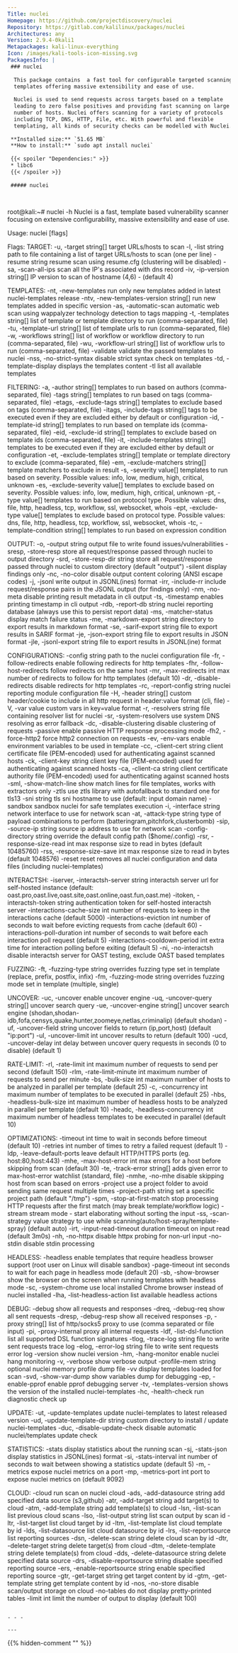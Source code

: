 ```yaml
---
Title: nuclei
Homepage: https://github.com/projectdiscovery/nuclei
Repository: https://gitlab.com/kalilinux/packages/nuclei
Architectures: any
Version: 2.9.4-0kali1
Metapackages: kali-linux-everything 
Icon: /images/kali-tools-icon-missing.svg
PackagesInfo: |
 ### nuclei
 
  This package contains  a fast tool for configurable targeted scanning based on
  templates offering massive extensibility and ease of use.
   
  Nuclei is used to send requests across targets based on a template
  leading to zero false positives and providing fast scanning on large
  number of hosts. Nuclei offers scanning for a variety of protocols
  including TCP, DNS, HTTP, File, etc. With powerful and flexible
  templating, all kinds of security checks can be modelled with Nuclei.
 
 **Installed size:** `51.65 MB`  
 **How to install:** `sudo apt install nuclei`  
 
 {{< spoiler "Dependencies:" >}}
 * libc6 
 {{< /spoiler >}}
 
 ##### nuclei
 
 
 ```
 root@kali:~# nuclei -h
 Nuclei is a fast, template based vulnerability scanner focusing
 on extensive configurability, massive extensibility and ease of use.
 
 Usage:
   nuclei [flags]
 
 Flags:
 TARGET:
    -u, -target string[]       target URLs/hosts to scan
    -l, -list string           path to file containing a list of target URLs/hosts to scan (one per line)
    -resume string             resume scan using resume.cfg (clustering will be disabled)
    -sa, -scan-all-ips         scan all the IP's associated with dns record
    -iv, -ip-version string[]  IP version to scan of hostname (4,6) - (default 4)
 
 TEMPLATES:
    -nt, -new-templates                    run only new templates added in latest nuclei-templates release
    -ntv, -new-templates-version string[]  run new templates added in specific version
    -as, -automatic-scan                   automatic web scan using wappalyzer technology detection to tags mapping
    -t, -templates string[]                list of template or template directory to run (comma-separated, file)
    -tu, -template-url string[]            list of template urls to run (comma-separated, file)
    -w, -workflows string[]                list of workflow or workflow directory to run (comma-separated, file)
    -wu, -workflow-url string[]            list of workflow urls to run (comma-separated, file)
    -validate                              validate the passed templates to nuclei
    -nss, -no-strict-syntax                disable strict syntax check on templates
    -td, -template-display                 displays the templates content
    -tl                                    list all available templates
 
 FILTERING:
    -a, -author string[]               templates to run based on authors (comma-separated, file)
    -tags string[]                     templates to run based on tags (comma-separated, file)
    -etags, -exclude-tags string[]     templates to exclude based on tags (comma-separated, file)
    -itags, -include-tags string[]     tags to be executed even if they are excluded either by default or configuration
    -id, -template-id string[]         templates to run based on template ids (comma-separated, file)
    -eid, -exclude-id string[]         templates to exclude based on template ids (comma-separated, file)
    -it, -include-templates string[]   templates to be executed even if they are excluded either by default or configuration
    -et, -exclude-templates string[]   template or template directory to exclude (comma-separated, file)
    -em, -exclude-matchers string[]    template matchers to exclude in result
    -s, -severity value[]              templates to run based on severity. Possible values: info, low, medium, high, critical, unknown
    -es, -exclude-severity value[]     templates to exclude based on severity. Possible values: info, low, medium, high, critical, unknown
    -pt, -type value[]                 templates to run based on protocol type. Possible values: dns, file, http, headless, tcp, workflow, ssl, websocket, whois
    -ept, -exclude-type value[]        templates to exclude based on protocol type. Possible values: dns, file, http, headless, tcp, workflow, ssl, websocket, whois
    -tc, -template-condition string[]  templates to run based on expression condition
 
 OUTPUT:
    -o, -output string            output file to write found issues/vulnerabilities
    -sresp, -store-resp           store all request/response passed through nuclei to output directory
    -srd, -store-resp-dir string  store all request/response passed through nuclei to custom directory (default "output")
    -silent                       display findings only
    -nc, -no-color                disable output content coloring (ANSI escape codes)
    -j, -jsonl                    write output in JSONL(ines) format
    -irr, -include-rr             include request/response pairs in the JSONL output (for findings only)
    -nm, -no-meta                 disable printing result metadata in cli output
    -ts, -timestamp               enables printing timestamp in cli output
    -rdb, -report-db string       nuclei reporting database (always use this to persist report data)
    -ms, -matcher-status          display match failure status
    -me, -markdown-export string  directory to export results in markdown format
    -se, -sarif-export string     file to export results in SARIF format
    -je, -json-export string      file to export results in JSON format
    -jle, -jsonl-export string    file to export results in JSONL(ine) format
 
 CONFIGURATIONS:
    -config string                 path to the nuclei configuration file
    -fr, -follow-redirects         enable following redirects for http templates
    -fhr, -follow-host-redirects   follow redirects on the same host
    -mr, -max-redirects int        max number of redirects to follow for http templates (default 10)
    -dr, -disable-redirects        disable redirects for http templates
    -rc, -report-config string     nuclei reporting module configuration file
    -H, -header string[]           custom header/cookie to include in all http request in header:value format (cli, file)
    -V, -var value                 custom vars in key=value format
    -r, -resolvers string          file containing resolver list for nuclei
    -sr, -system-resolvers         use system DNS resolving as error fallback
    -dc, -disable-clustering       disable clustering of requests
    -passive                       enable passive HTTP response processing mode
    -fh2, -force-http2             force http2 connection on requests
    -ev, -env-vars                 enable environment variables to be used in template
    -cc, -client-cert string       client certificate file (PEM-encoded) used for authenticating against scanned hosts
    -ck, -client-key string        client key file (PEM-encoded) used for authenticating against scanned hosts
    -ca, -client-ca string         client certificate authority file (PEM-encoded) used for authenticating against scanned hosts
    -sml, -show-match-line         show match lines for file templates, works with extractors only
    -ztls                          use ztls library with autofallback to standard one for tls13
    -sni string                    tls sni hostname to use (default: input domain name)
    -sandbox                       sandbox nuclei for safe templates execution
    -i, -interface string          network interface to use for network scan
    -at, -attack-type string       type of payload combinations to perform (batteringram,pitchfork,clusterbomb)
    -sip, -source-ip string        source ip address to use for network scan
    -config-directory string       override the default config path ($home/.config)
    -rsr, -response-size-read int  max response size to read in bytes (default 10485760)
    -rss, -response-size-save int  max response size to read in bytes (default 1048576)
    -reset                         reset removes all nuclei configuration and data files (including nuclei-templates)
 
 INTERACTSH:
    -iserver, -interactsh-server string  interactsh server url for self-hosted instance (default: oast.pro,oast.live,oast.site,oast.online,oast.fun,oast.me)
    -itoken, -interactsh-token string    authentication token for self-hosted interactsh server
    -interactions-cache-size int         number of requests to keep in the interactions cache (default 5000)
    -interactions-eviction int           number of seconds to wait before evicting requests from cache (default 60)
    -interactions-poll-duration int      number of seconds to wait before each interaction poll request (default 5)
    -interactions-cooldown-period int    extra time for interaction polling before exiting (default 5)
    -ni, -no-interactsh                  disable interactsh server for OAST testing, exclude OAST based templates
 
 FUZZING:
    -ft, -fuzzing-type string  overrides fuzzing type set in template (replace, prefix, postfix, infix)
    -fm, -fuzzing-mode string  overrides fuzzing mode set in template (multiple, single)
 
 UNCOVER:
    -uc, -uncover                  enable uncover engine
    -uq, -uncover-query string[]   uncover search query
    -ue, -uncover-engine string[]  uncover search engine (shodan,shodan-idb,fofa,censys,quake,hunter,zoomeye,netlas,criminalip) (default shodan)
    -uf, -uncover-field string     uncover fields to return (ip,port,host) (default "ip:port")
    -ul, -uncover-limit int        uncover results to return (default 100)
    -ucd, -uncover-delay int       delay between uncover query requests in seconds (0 to disable) (default 1)
 
 RATE-LIMIT:
    -rl, -rate-limit int               maximum number of requests to send per second (default 150)
    -rlm, -rate-limit-minute int       maximum number of requests to send per minute
    -bs, -bulk-size int                maximum number of hosts to be analyzed in parallel per template (default 25)
    -c, -concurrency int               maximum number of templates to be executed in parallel (default 25)
    -hbs, -headless-bulk-size int      maximum number of headless hosts to be analyzed in parallel per template (default 10)
    -headc, -headless-concurrency int  maximum number of headless templates to be executed in parallel (default 10)
 
 OPTIMIZATIONS:
    -timeout int                        time to wait in seconds before timeout (default 10)
    -retries int                        number of times to retry a failed request (default 1)
    -ldp, -leave-default-ports          leave default HTTP/HTTPS ports (eg. host:80,host:443)
    -mhe, -max-host-error int           max errors for a host before skipping from scan (default 30)
    -te, -track-error string[]          adds given error to max-host-error watchlist (standard, file)
    -nmhe, -no-mhe                      disable skipping host from scan based on errors
    -project                            use a project folder to avoid sending same request multiple times
    -project-path string                set a specific project path (default "/tmp")
    -spm, -stop-at-first-match          stop processing HTTP requests after the first match (may break template/workflow logic)
    -stream                             stream mode - start elaborating without sorting the input
    -ss, -scan-strategy value           strategy to use while scanning(auto/host-spray/template-spray) (default auto)
    -irt, -input-read-timeout duration  timeout on input read (default 3m0s)
    -nh, -no-httpx                      disable httpx probing for non-url input
    -no-stdin                           disable stdin processing
 
 HEADLESS:
    -headless                    enable templates that require headless browser support (root user on Linux will disable sandbox)
    -page-timeout int            seconds to wait for each page in headless mode (default 20)
    -sb, -show-browser           show the browser on the screen when running templates with headless mode
    -sc, -system-chrome          use local installed Chrome browser instead of nuclei installed
    -lha, -list-headless-action  list available headless actions
 
 DEBUG:
    -debug                    show all requests and responses
    -dreq, -debug-req         show all sent requests
    -dresp, -debug-resp       show all received responses
    -p, -proxy string[]       list of http/socks5 proxy to use (comma separated or file input)
    -pi, -proxy-internal      proxy all internal requests
    -ldf, -list-dsl-function  list all supported DSL function signatures
    -tlog, -trace-log string  file to write sent requests trace log
    -elog, -error-log string  file to write sent requests error log
    -version                  show nuclei version
    -hm, -hang-monitor        enable nuclei hang monitoring
    -v, -verbose              show verbose output
    -profile-mem string       optional nuclei memory profile dump file
    -vv                       display templates loaded for scan
    -svd, -show-var-dump      show variables dump for debugging
    -ep, -enable-pprof        enable pprof debugging server
    -tv, -templates-version   shows the version of the installed nuclei-templates
    -hc, -health-check        run diagnostic check up
 
 UPDATE:
    -ut, -update-templates            update nuclei-templates to latest released version
    -ud, -update-template-dir string  custom directory to install / update nuclei-templates
    -duc, -disable-update-check       disable automatic nuclei/templates update check
 
 STATISTICS:
    -stats                    display statistics about the running scan
    -sj, -stats-json          display statistics in JSONL(ines) format
    -si, -stats-interval int  number of seconds to wait between showing a statistics update (default 5)
    -m, -metrics              expose nuclei metrics on a port
    -mp, -metrics-port int    port to expose nuclei metrics on (default 9092)
 
 CLOUD:
    -cloud                              run scan on nuclei cloud
    -ads, -add-datasource string        add specified data source (s3,github)
    -atr, -add-target string            add target(s) to cloud
    -atm, -add-template string          add template(s) to cloud
    -lsn, -list-scan                    list previous cloud scans
    -lso, -list-output string           list scan output by scan id
    -ltr, -list-target                  list cloud target by id
    -ltm, -list-template                list cloud template by id
    -lds, -list-datasource              list cloud datasource by id
    -lrs, -list-reportsource            list reporting sources
    -dsn, -delete-scan string           delete cloud scan by id
    -dtr, -delete-target string         delete target(s) from cloud
    -dtm, -delete-template string       delete template(s) from cloud
    -dds, -delete-datasource string     delete specified data source
    -drs, -disable-reportsource string  disable specified reporting source
    -ers, -enable-reportsource string   enable specified reporting source
    -gtr, -get-target string            get target content by id
    -gtm, -get-template string          get template content by id
    -nos, -no-store                     disable scan/output storage on cloud
    -no-tables                          do not display pretty-printed tables
    -limit int                          limit the number of output to display (default 100)
 
 ```
 
 - - -
 
---
```

{{% hidden-comment "<!--Do not edit anything above this line-->" %}}
